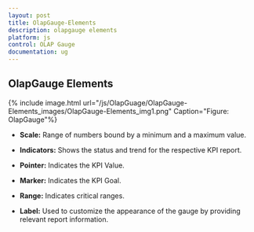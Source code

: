 ```yaml
---
layout: post
title: OlapGauge-Elements
description: olapgauge elements
platform: js
control: OLAP Gauge
documentation: ug
---
```


## OlapGauge Elements

{% include image.html url="/js/OlapGuage/OlapGauge-Elements_images/OlapGauge-Elements_img1.png" Caption="Figure: OlapGauge"%}

* **Scale:** Range of numbers bound by a minimum and a maximum value.

* **Indicators:** Shows the status and trend for the respective KPI report.

* **Pointer:** Indicates the KPI Value.

* **Marker:** Indicates the KPI Goal.

* **Range:** Indicates critical ranges.

* **Label:** Used to customize the appearance of the gauge by providing relevant report information.

